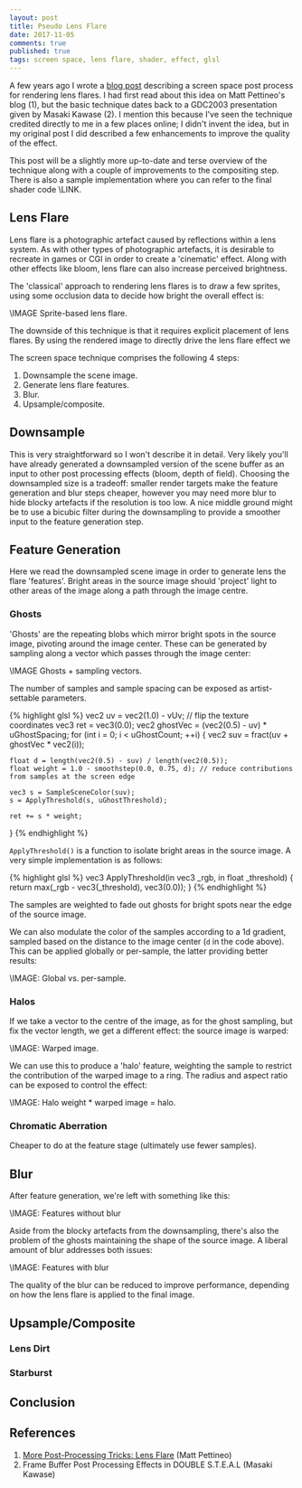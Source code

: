 ```yaml
---
layout: post
title: Pseudo Lens Flare
date: 2017-11-05
comments: true
published: true
tags: screen space, lens flare, shader, effect, glsl
---
```


A few years ago I wrote a [blog post](http://john-chapman-graphics.blogspot.fr/2013/02/pseudo-lens-flare.html) describing a screen space post process for rendering lens flares. I had first read about this idea on Matt Pettineo's blog (1), but the basic technique dates back to a GDC2003 presentation given by Masaki Kawase (2). I mention this because I've seen the technique credited directly to me in a few places online; I didn't invent the idea, but in my original post I did described a few enhancements to improve the quality of the effect.

This post will be a slightly more up-to-date and terse overview of the technique along with a couple of improvements to the compositing step. There is also a sample implementation where you can refer to the final shader code \LINK.

## Lens Flare ##

Lens flare is a photographic artefact caused by reflections within a lens system. As with other types of photographic artefacts, it is desirable to recreate in games or CGI in order to create a 'cinematic' effect. Along with other effects like bloom, lens flare can also increase perceived brightness.

The 'classical' approach to rendering lens flares is to draw a few sprites, using some occlusion data to decide how bright the overall effect is:

\IMAGE Sprite-based lens flare.

The downside of this technique is that it requires explicit placement of lens flares. By using the rendered image to directly drive the lens flare effect we

The screen space technique comprises the following 4 steps:

1. Downsample the scene image.
2. Generate lens flare features.
3. Blur.
4. Upsample/composite.

## Downsample ##

This is very straightforward so I won't describe it in detail. Very likely you'll have already generated a downsampled version of the scene buffer as an input to other post processing effects (bloom, depth of field). Choosing the downsampled size is a tradeoff: smaller render targets make the feature generation and blur steps cheaper, however you may need more blur to hide blocky artefacts if the resolution is too low. A nice middle ground might be to use a bicubic filter during the downsampling to provide a smoother input to the feature generation step.

## Feature Generation ##

Here we read the downsampled scene image in order to generate lens the flare 'features'. Bright areas in the source image should 'project' light to other areas of the image along a path through the image centre.

### Ghosts ###

'Ghosts' are the repeating blobs which mirror bright spots in the source image, pivoting around the image center. These can be generated by sampling along a vector which passes through the image center:

\IMAGE Ghosts + sampling vectors.

The number of samples and sample spacing can be exposed as artist-settable parameters.

{% highlight glsl %}
vec2 uv = vec2(1.0) - vUv; // flip the texture coordinates
vec3 ret = vec3(0.0);
vec2 ghostVec = (vec2(0.5) - uv) * uGhostSpacing;
for (int i = 0; i < uGhostCount; ++i) {
	vec2 suv = fract(uv + ghostVec * vec2(i));

	float d = length(vec2(0.5) - suv) / length(vec2(0.5));
	float weight = 1.0 - smoothstep(0.0, 0.75, d); // reduce contributions from samples at the screen edge

	vec3 s = SampleSceneColor(suv);
	s = ApplyThreshold(s, uGhostThreshold);

	ret += s * weight;
}
{% endhighlight %}

`ApplyThreshold()` is a function to isolate bright areas in the source image. A very simple implementation is as follows:

{% highlight glsl %}
vec3 ApplyThreshold(in vec3 _rgb, in float _threshold)
{
	return max(_rgb - vec3(_threshold), vec3(0.0));
}
{% endhighlight %}

The samples are weighted to fade out ghosts for bright spots near the edge of the source image.

We can also modulate the color of the samples according to a 1d gradient, sampled based on the distance to the image center (`d` in the code above). This can be applied globally or per-sample, the latter providing better results:

\IMAGE: Global vs. per-sample.

### Halos ###

If we take a vector to the centre of the image, as for the ghost sampling, but fix the vector length, we get a different effect: the source image is warped:

\IMAGE: Warped image.

We can use this to produce a 'halo' feature, weighting the sample to restrict the contribution of the warped image to a ring. The radius and aspect ratio can be exposed to control the effect:

\IMAGE: Halo weight * warped image = halo.

### Chromatic Aberration ###

Cheaper to do at the feature stage (ultimately use fewer samples).

## Blur ##

After feature generation, we're left with something like this:

\IMAGE: Features without blur

Aside from the blocky artefacts from the downsampling, there's also the problem of the ghosts maintaining the shape of the source image. A liberal amount of blur addresses both issues:

\IMAGE: Features with blur

The quality of the blur can be reduced to improve performance, depending on how the lens flare is applied to the final image.

## Upsample/Composite ##

### Lens Dirt ###

### Starburst ###

## Conclusion ##

## References ##

1. [More Post-Processing Tricks: Lens Flare](https://mynameismjp.wordpress.com/2009/12/15/more-post-processing-tricks-lens-flare/) (Matt Pettineo)
2. Frame Buffer Post Processing Effects in DOUBLE S.T.E.A.L (Masaki Kawase)
